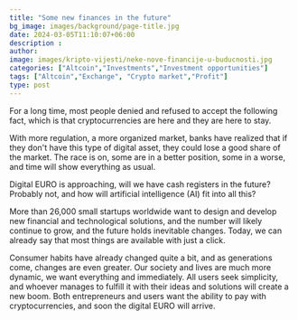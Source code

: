 ```yaml
---
title: "Some new finances in the future"
bg_image: images/background/page-title.jpg
date: 2024-03-05T11:10:07+06:00
description :
author: 
image: images/kripto-vijesti/neke-nove-financije-u-buducnosti.jpg
categories: ["Altcoin","Investments","Investment opportunities"]
tags: ["Altcoin","Exchange", "Crypto market","Profit"]
type: post
---
```

For a long time, most people denied and refused to accept the following fact, which is that cryptocurrencies are here and they are here to stay. 

With more regulation, a more organized market, banks have realized that if they don't have this type of digital asset, they could lose a good share of the market. The race is on, some are in a better position, some in a worse, and time will show everything as usual. 

Digital EURO is approaching, will we have cash registers in the future? Probably not, and how will artificial intelligence (AI) fit into all this? 

More than 26,000 small startups worldwide want to design and develop new financial and technological solutions, and the number will likely continue to grow, and the future holds inevitable changes. Today, we can already say that most things are available with just a click.

Consumer habits have already changed quite a bit, and as generations come, changes are even greater. Our society and lives are much more dynamic, we want everything and immediately. All users seek simplicity, and whoever manages to fulfill it with their ideas and solutions will create a new boom. Both entrepreneurs and users want the ability to pay with cryptocurrencies, and soon the digital EURO will arrive.







